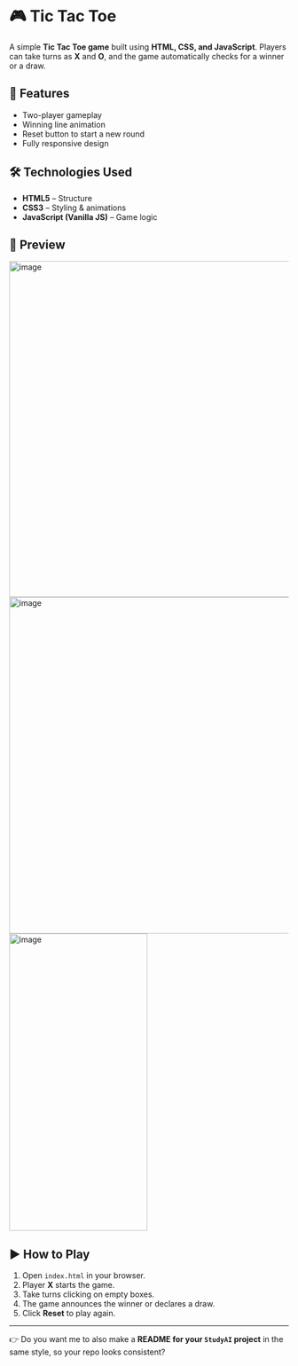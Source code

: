 # 🎮 Tic Tac Toe

A simple **Tic Tac Toe game** built using **HTML, CSS, and JavaScript**.
Players can take turns as **X** and **O**, and the game automatically checks for a winner or a draw.

## 🚀 Features

* Two-player gameplay
* Winning line animation
* Reset button to start a new round
* Fully responsive design

## 🛠️ Technologies Used

* **HTML5** – Structure
* **CSS3** – Styling & animations
* **JavaScript (Vanilla JS)** – Game logic

## 📸 Preview

<img width="1366" height="606" alt="image" src="https://github.com/user-attachments/assets/50570dcd-b80b-4df2-b526-13d8cbd0af18" />
<br>
<img width="1366" height="607" alt="image" src="https://github.com/user-attachments/assets/a7796cca-3fda-4deb-8ef3-59ccfaec3983" />
<br>
<img width="249" height="536" alt="image" src="https://github.com/user-attachments/assets/5b3bad1a-530a-44bb-b239-9f27c9677a32" />




## ▶️ How to Play

1. Open `index.html` in your browser.
2. Player **X** starts the game.
3. Take turns clicking on empty boxes.
4. The game announces the winner or declares a draw.
5. Click **Reset** to play again.

---

👉 Do you want me to also make a **README for your `StudyAI` project** in the same style, so your repo looks consistent?
